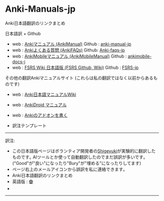 # Anki-Manuals-jp
Anki日本語翻訳のリンクまとめ

日本語訳 + Github

* web : [Ankiマニュアル (AnkiManual)](https://shigeyukey.github.io/anki-manual-jp/)  Github : [anki-manual-jp](https://github.com/shigeyukey/anki-manual-jp/issues)
* web : [Ankiよくある質問 (AnkiFAQs)](https://shigeyukey.github.io/Anki-faqs-jp/)  Github: [Anki-faqs-jp](https://github.com/shigeyukey/Anki-faqs-jp/issues)
* web : [AnkiMobileマニュアル (AnkiMobileManual)](https://shigeyukey.github.io/ankimobile-docs-jp/)  Github : [ankimobile-docs-j](https://github.com/shigeyukey/ankimobile-docs-jp/issues)
* web : [FSRS Wiki 日本語版 (FSRS Github, Wiki)](https://shigeyukey.github.io/FSRS-jp/)  Github : [FSRS-jp](https://github.com/shigeyukey/FSRS-jp/issues)


その他の翻訳Ankiマニュアルサイト (これらは私の翻訳ではなく以前からあるものです)

* web : [Anki日本語マニュアルWiki](https://wikiwiki.jp/rage2050/)
* web : [AnkiDroid マニュアル](https://ankidroid.org/docs/manual-ja.html)
* web : [Ankiのアドオンを書く](https://t-cool.github.io/anki-addon-docs-ja/)


* 訳注テンプレート

----

訳注: 
* この日本語版ページはボランティア開発者の[Shigeyuki](http://patreon.com/Shigeyuki)が実験的に翻訳したものです｡ AIツールとか使って自動翻訳したのでまだ誤訳が多いです｡ ("Good"が"良い"になったり"Bury"が"埋める"になったりしてます)  
* ページ右上のメールアイコンから誤訳を私に連絡できます｡  
* Anki日本語翻訳のリンクまとめ  
* 英語版 : [🟢](🟢)
* 
----
